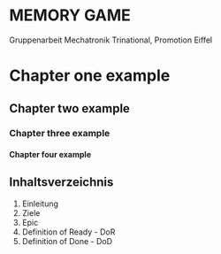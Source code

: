 # MEMORY GAME
Gruppenarbeit Mechatronik Trinational, Promotion Eiffel

# Chapter one example
## Chapter two example
### Chapter three example
#### Chapter four example

## Inhaltsverzeichnis

1. Einleitung
2. Ziele
3. Epic
4. Definition of Ready - DoR
5. Definition of Done - DoD
